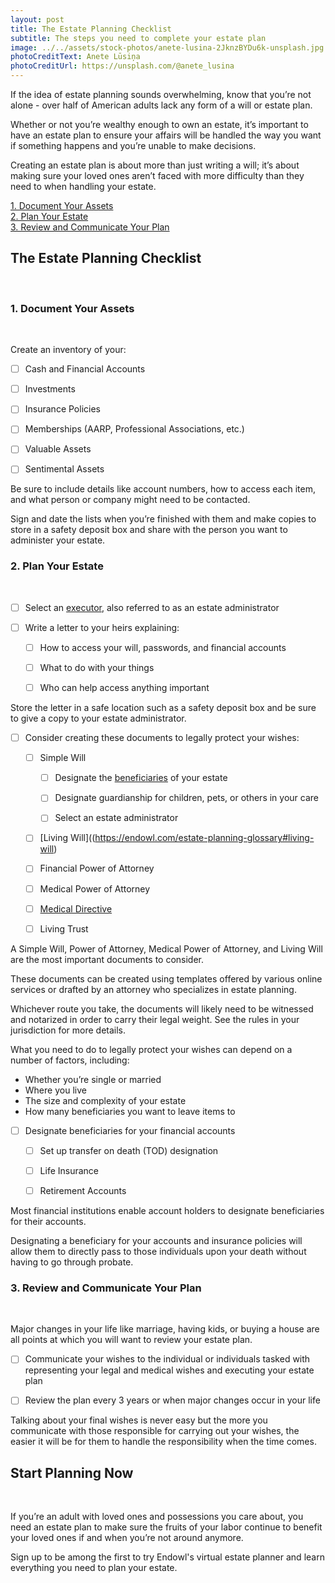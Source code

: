 ```yaml
---
layout: post
title: The Estate Planning Checklist
subtitle: The steps you need to complete your estate plan
image: ../../assets/stock-photos/anete-lusina-2JknzBYDu6k-unsplash.jpg
photoCreditText: Anete Lūsiņa
photoCreditUrl: https://unsplash.com/@anete_lusina
---
```


If the idea of estate planning sounds overwhelming, know that you’re not alone - over half of American adults lack any form of a will or estate plan.

Whether or not you’re wealthy enough to own an estate, it’s important to have an estate plan to ensure your affairs will be handled the way you want if something happens and you’re unable to make decisions.

Creating an estate plan is about more than just writing a will; it’s about making sure your loved ones aren’t faced with more difficulty than they need to when handling your estate.

[1. Document Your Assets](/blog/2020/11/16/estate-planning-checklist#1-document-your-assets)<br>
[2. Plan Your Estate](/blog/2020/11/16/estate-planning-checklist#2-plan-your-estate)
<br>
[3. Review and Communicate Your Plan](/blog/2020/11/16/estate-planning-checklist#3-review-and-communicate-your-plan)
<br>

## The Estate Planning Checklist 

<br>

### 1. Document Your Assets

<br>

Create an inventory of your: 

- [ ] Cash and Financial Accounts

- [ ] Investments

- [ ] Insurance Policies

- [ ] Memberships (AARP, Professional Associations, etc.)

- [ ] Valuable Assets

- [ ] Sentimental Assets

Be sure to include details like account numbers, how to access each item, and what person or company might need to be contacted.

Sign and date the lists when you’re finished with them and make copies to store in a safety deposit box and share with the person you want to administer your estate.

### 2. Plan Your Estate

<br>

- [ ] Select an [executor](https://endowl.com/estate-planning-glossary#executor), also referred to as an estate administrator

- [ ] Write a letter to your heirs explaining:

  - [ ] How to access your will, passwords, and financial accounts

  - [ ] What to do with your things

  - [ ] Who can help access anything important

Store the letter in a safe location such as a safety deposit box and be sure to give a copy to your estate administrator.

- [ ] Consider creating these documents to legally protect your wishes:

  - [ ] Simple Will

    - [ ] Designate the [beneficiaries](https://endowl.com/estate-planning-glossary#beneficiary) of your estate

    - [ ] Designate guardianship for children, pets, or others in your care

    - [ ] Select an estate administrator    

  - [ ] [Living Will]((https://endowl.com/estate-planning-glossary#living-will)

  - [ ] Financial Power of Attorney

  - [ ] Medical Power of Attorney

  - [ ] [Medical Directive](https://endowl.com/estate-planning-glossary#medical-directive)

  - [ ] Living Trust

A Simple Will, Power of Attorney, Medical Power of Attorney, and Living Will are the most important documents to consider.

These documents can be created using templates offered by various online services or drafted by an attorney who specializes in estate planning.

Whichever route you take, the documents will likely need to be witnessed and notarized in order to carry their legal weight. See the rules in your jurisdiction for more details.

What you need to do to legally protect your wishes can depend on a number of factors, including:

* Whether you’re single or married
* Where you live
* The size and complexity of your estate
* How many beneficiaries you want to leave items to

- [ ] Designate beneficiaries for your financial accounts

  - [ ] Set up transfer on death (TOD) designation

  - [ ] Life Insurance

  - [ ] Retirement Accounts

Most financial institutions enable account holders to designate beneficiaries for their accounts. 

Designating a beneficiary for your accounts and insurance policies will allow them to directly pass to those individuals upon your death without having to go through probate.

<h3>3. Review and Communicate Your Plan</h3>

<br>

Major changes in your life like marriage, having kids, or buying a house are all points at which you will want to review your estate plan.

- [ ] Communicate your wishes to the individual or individuals tasked with representing your legal and medical wishes and executing your estate plan

- [ ] Review the plan every 3 years or when major changes occur in your life

Talking about your final wishes is never easy but the more you communicate with those responsible for carrying out your wishes, the easier it will be for them to handle the responsibility when the time comes.

<h2>Start Planning Now</h2>

<br>

If you’re an adult with loved ones and possessions you care about, you need an estate plan to make sure the fruits of your labor continue to benefit your loved ones if and when you’re not around anymore.

Sign up to be among the first to try Endowl's virtual estate planner and learn everything you need to plan your estate.